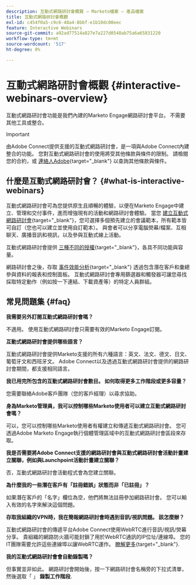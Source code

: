 ```yaml
---
description: 互動式網路研討會概覽 — Marketo檔案 — 產品檔案
title: 互動式網路研討會概觀
exl-id: c454f0a5-c9c6-48a4-8bbf-e1b10dc00eec
feature: Interactive Webinars
source-git-commit: a92ad77514a827e7a227d0548ab75a6a65831220
workflow-type: tm+mt
source-wordcount: '517'
ht-degree: 0%

---
```


# 互動式網路研討會概觀 {#interactive-webinars-overview}

互動式網路研討會功能是我們內建的Marketo Engage網路研討會平台。 不需要其他工具或整合。

>[!IMPORTANT]
>
>由Adobe Connect提供支援的互動式網路研討會，是一項與Adobe Connect內建整合的功能。 您對互動式網路研討會的使用將受其他條款與條件的限制。 請檢閱您的合約，或 [連絡人Adobe](https://nation.marketo.com/t5/support/ct-p/Support){target="_blank"} 以查詢其他條款與條件。

## 什麼是互動式網路研討會？ {#what-is-interactive-webinars}

互動式網路研討會可為您提供原生且順暢的體驗，以便在Marketo Engage中建立、管理和交付事件，進而增強現有的活動和網路研討會體驗。 當您 [建立互動式網路研討會](/help/marketo/product-docs/demand-generation/events/interactive-webinars/create-an-interactive-webinar.md){target="_blank"}，您可選擇多個預先建立的會議範本，所有範本皆可自訂（您也可以建立並使用自訂範本）。 與會者可以分享電腦熒幕/檔案、互相聊天、廣播音訊和視訊，以及參與互動式線上活動。

互動式網路研討會提供 [三種不同的授權](/help/marketo/product-docs/demand-generation/events/interactive-webinars/user-and-license-management.md){target="_blank"}，各具不同功能與容量。

網路研討會之後，存取 [事件效能分析](/help/marketo/product-docs/demand-generation/events/interactive-webinars/event-workflows.md){target="_blank"} 透過包含潛在客戶和彙總參與資料的報表和控制面板。 互動式網路研討會專用篩選器和觸發器可讓您尋找採取特定動作（例如按一下連結、下載資產等）的特定人員群組。

## 常見問題集 {#faq}

**我需要另外訂閱互動式網路研討會嗎？**

不適用。 使用互動式網路研討會只需要有效的Marketo Engage訂閱。

**互動式網路研討會提供哪些語言？**

互動式網路研討會提供Marketo支援的所有六種語言：英文、法文、德文、日文、葡萄牙文和西班牙文。 Adobe Connect以及透過互動式網路研討會提供的網路研討會期間，都支援相同語言。

**我已用完所包含的互動式網路研討會數目。 如何取得更多工作階段或更多容量？**

您需要聯絡Adobe客戶團隊（您的客戶經理）以尋求協助。

**身為Marketo管理員，我可以控制哪些Marketo使用者可以建立互動式網路研討會嗎？**

可以，您可以控制哪些Marketo使用者有權建立和傳遞互動式網路研討會。 您可透過Adobe Marketo Engage執行個體管理區域中的互動式網路研討會區段來存取。

**我是否需要將Adobe Connect支援的網路研討會與互動式網路研討會活動計畫建立關聯，例如與Launchpoint活動計畫建立關聯？**

否，互動式網路研討會活動程式會為您建立關聯。

**為什麼我的一些潛在客戶有「註冊錯誤」狀態而非「已註冊」？**

如果潛在客戶的「名字」欄位為空，他們將無法註冊參加網路研討會。 您可以輸入有效的名字來解決這個問題。

**存取我組織的VPN時，我在簡報網路研討會時遇到音訊/視訊問題。 該怎麼辦？**

互動式網路研討會的傳遞平台Adobe Connect使用WebRTC進行音訊/視訊/熒幕分享。 貴組織的網路防火牆可能封鎖了用於WebRTC通訊的IP位址/連線埠。 您的IT團隊需要允許這些連線埠以讓WebRTC運作。 [瞭解更多](https://helpx.adobe.com/in/adobe-connect/firewall-proxy-server-configuration-adobe-connect.html){target="_blank"}.

**我的互動式網路研討會會自動錄製嗎？**

但事實並非如此。 網路研討會開始後，按一下網路研討會名稱旁的下拉式清單，然後選取「 」 **錄製工作階段**.
